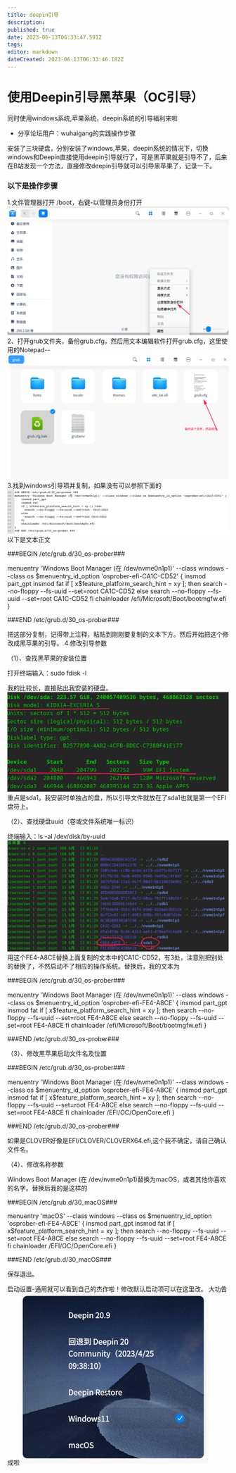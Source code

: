 ```yaml
---
title: deepin引导
description: 
published: true
date: 2023-06-13T06:33:47.591Z
tags: 
editor: markdown
dateCreated: 2023-06-13T06:33:46.182Z
---
```


#  使用Deepin引导黑苹果（OC引导）
同时使用windows系统,苹果系统，deepin系统的引导福利来啦
- 分享论坛用户：wuhaigang的实践操作步骤

安装了三块硬盘，分别安装了windows,苹果，deepin系统的情况下，切换windows和Deepin直接使用deepin引导就行了，可是黑苹果就是引导不了，后来在B站发现一个方法，直接修改deepin引导就可以引导黑苹果了，记录一下。
### 以下是操作步骤
1.文件管理器打开 /boot，右键-以管理员身份打开
![2023-6-13_83845.png](/2023-6-13_83845.png)
2、打开grub文件夹，备份grub.cfg，然后用文本编辑软件打开grub.cfg，这里使用的Notepad--
![2023-6-13_83882.png](/2023-6-13_83882.png)
3.找到windows引导项并复制，如果没有可以参照下面的
![2023-6-13_52895.png](/2023-6-13_52895.png)
以下是文本正文

###BEGIN /etc/grub.d/30_os-prober###

menuentry 'Windows Boot Manager (在 /dev/nvme0n1p1)' --class windows --class os $menuentry_id_option 'osprober-efi-CA1C-CD52' {
insmod part_gpt
insmod fat
if [ x$feature_platform_search_hint = xy ]; then
search --no-floppy --fs-uuid --set=root CA1C-CD52
else
search --no-floppy --fs-uuid --set=root CA1C-CD52
fi
chainloader /efi/Microsoft/Boot/bootmgfw.efi
}

###END /etc/grub.d/30_os-prober###

把这部分复制，记得带上注释，粘贴到刚刚要复制的文本下方。然后开始把这个修改成黑苹果的引导。
4.修改引导参数

（1）、查找黑苹果的安装位置

打开终端输入：sudo fdisk -l

我的比较长，直接贴出我安装的硬盘。
![2023-6-13_80987.png](/2023-6-13_80987.png)
重点是sda1。我安装时单独占的盘，所以引导文件就放在了sda1也就是第一个EFI盘符上。

（2）、查找硬盘uuid（卷或文件系统唯一标识）

终端输入：ls -al /dev/disk/by-uuid
![2023-6-13_45358.png](/2023-6-13_45358.png)
用这个FE4-A8CE替换上面复制的文本中的CA1C-CD52，有3处，注意别把别处的替换了，不然启动不了相应的操作系统。替换后，我的文本为

###BEGIN /etc/grub.d/30_os-prober###

menuentry 'Windows Boot Manager (在 /dev/nvme0n1p1)' --class windows --class os $menuentry_id_option 'osprober-efi-FE4-A8CE' {
insmod part_gpt
insmod fat
if [ x$feature_platform_search_hint = xy ]; then
search --no-floppy --fs-uuid --set=root FE4-A8CE
else
search --no-floppy --fs-uuid --set=root FE4-A8CE
fi
chainloader /efi/Microsoft/Boot/bootmgfw.efi
}

###END /etc/grub.d/30_os-prober###

（3）、修改黑苹果启动文件名及位置

###BEGIN /etc/grub.d/30_os-prober###

menuentry 'Windows Boot Manager (在 /dev/nvme0n1p1)' --class windows --class os $menuentry_id_option 'osprober-efi-FE4-A8CE' {
insmod part_gpt
insmod fat
if [ x$feature_platform_search_hint = xy ]; then
search --no-floppy --fs-uuid --set=root FE4-A8CE
else
search --no-floppy --fs-uuid --set=root FE4-A8CE
fi
chainloader /EFI/OC/OpenCore.efi
}

###END /etc/grub.d/30_os-prober###

如果是CLOVER好像是EFI/CLOVER/CLOVERX64.efi,这个我不确定，请自己确认文件名。

（4）、修改名称参数

Windows Boot Manager (在 /dev/nvme0n1p1)替换为macOS，或者其他你喜欢的名字。替换后我的是这样的

###BEGIN /etc/grub.d/30_macOS###

menuentry 'macOS' --class windows --class os $menuentry_id_option 'osprober-efi-FE4-A8CE' {
insmod part_gpt
insmod fat
if [ x$feature_platform_search_hint = xy ]; then
search --no-floppy --fs-uuid --set=root FE4-A8CE
else
search --no-floppy --fs-uuid --set=root FE4-A8CE
fi
chainloader /EFI/OC/OpenCore.efi
}

###END /etc/grub.d/30_macOS###

保存退出。

启动设置-通用就可以看到自己的杰作啦！修改默认启动项可以在这里改。
大功告成啦
![2023-6-13_83853.png](/2023-6-13_83853.png)